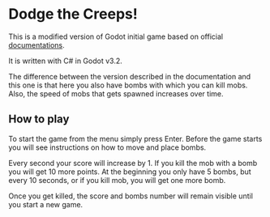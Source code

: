 # Dodge the Creeps!

This is a modified version of Godot initial game based on official [documentations](https://docs.godotengine.org/en/3.2/getting_started/step_by_step/your_first_game.html).

It is written with C# in Godot v3.2.

The difference between the version described in the documentation and this one is that here you also have bombs with which you can kill mobs. Also, the speed of mobs that gets spawned increases over time.

## How to play

To start the game from the menu simply press Enter. Before the game starts you will see instructions on how to move and place bombs.

Every second your score will increase by 1. If you kill the mob with a bomb you will get 10 more points. At the beginning you only have 5 bombs, but every 10 seconds, or if you kill mob, you will get one more bomb.

Once you get killed, the score and bombs number will remain visible until you start a new game.